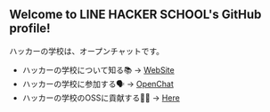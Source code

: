 ## Welcome to LINE HACKER SCHOOL's GitHub profile!
ハッカーの学校は、オープンチャットです。

- ハッカーの学校について知る📚 → [WebSite](https://linehackerschool.github.io)
- ハッカーの学校に参加する🗣️ → [OpenChat](#)
- ハッカーの学校のOSSに貢献する👨‍💻 → [Here](https://github.com/linehackerschool)
